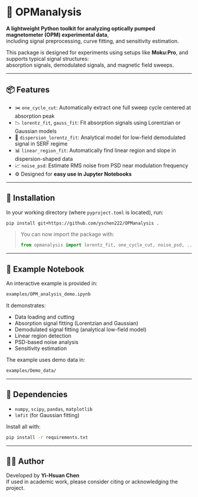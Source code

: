 # 🧪 OPManalysis

**A lightweight Python toolkit for analyzing optically pumped magnetometer (OPM) experimental data**,  
including signal preprocessing, curve fitting, and sensitivity estimation.

This package is designed for experiments using setups like **Moku:Pro**, and supports typical signal structures:  
absorption signals, demodulated signals, and magnetic field sweeps.

---

## 📦 Features

- ✂️ `one_cycle_cut`: Automatically extract one full sweep cycle centered at absorption peak
- 📉 `lorentz_fit`, `gauss_fit`: Fit absorption signals using Lorentzian or Gaussian models
- 📐 `dispersion_lorentz_fit`: Analytical model for low-field demodulated signal in SERF regime
- 📊 `linear_region_fit`: Automatically find linear region and slope in dispersion-shaped data
- 📈 `noise_psd`: Estimate RMS noise from PSD near modulation frequency
- ⚙️ Designed for **easy use in Jupyter Notebooks**

---

## 🚀 Installation

In your working directory (where `pyproject.toml` is located), run:

```bash
pip install git+https://github.com/yschen222/OPManalysis .
```

> You can now import the package with:
>
> ```python
> from opmanalysis import lorentz_fit, one_cycle_cut, noise_psd, ...
> ```

---

## 📂 Example Notebook

An interactive example is provided in:

```bash
examples/OPM_analysis_demo.ipynb
```

It demonstrates:

- Data loading and cutting
- Absorption signal fitting (Lorentzian and Gaussian)
- Demodulated signal fitting (analytical low-field model)
- Linear region detection
- PSD-based noise analysis
- Sensitivity estimation

The example uses demo data in:

```bash
examples/Demo_data/
```

---

## 📘 Dependencies

- `numpy`, `scipy`, `pandas`, `matplotlib`
- `lmfit` (for Gaussian fitting)

Install all with:

```bash
pip install -r requirements.txt
```

---

## 🧑‍🔬 Author

Developed by **Yi-Hsuan Chen**  
If used in academic work, please consider citing or acknowledging the project.

